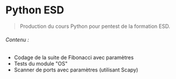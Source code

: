 Python ESD
==========
> Production du cours Python pour pentest de la formation ESD.

###### Contenu :
* Codage de la suite de Fibonacci avec paramètres
* Tests du module "OS"
* Scanner de ports avec paramètres (utilisant Scapy)